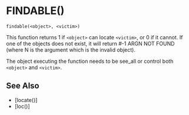 # FINDABLE()
`findable(<object>, <victim>)`

  This function returns 1 if `<object>` can locate `<victim>`, or 0 if it cannot. If one of the objects does not exist, it will return #-1 ARGN NOT FOUND (where N is the argument which is the invalid object).

  The object executing the function needs to be see_all or control both `<object>` and `<victim>`.


## See Also
- [locate()]
- [loc()]

